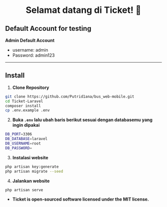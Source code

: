 <h1 align="center">Selamat datang di Ticket! 👋</h1>

## Default Account for testing

**Admin Default Account**

-   username: admin
-   Password: admin123

---

## Install

1. **Clone Repository**

```bash
git clone https://github.com/Putrid1ana/bus_web-mobile.git
cd Ticket-Laravel
composer install
cp .env.example .env
```

2. **Buka `.env` lalu ubah baris berikut sesuai dengan databasemu yang ingin dipakai**

```bash
DB_PORT=3306
DB_DATABASE=laravel
DB_USERNAME=root
DB_PASSWORD=
```

3. **Instalasi website**

```bash
php artisan key:generate
php artisan migrate --seed
```

4. **Jalankan website**

```bash
php artisan serve
```


-   **Ticket is open-sourced software licensed under the MIT license.**
